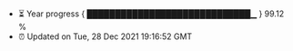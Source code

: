 - ⏳ Year progress { █████████████████████████████▁ } 99.12 %
- ⏰ Updated on Tue, 28 Dec 2021 19:16:52 GMT

